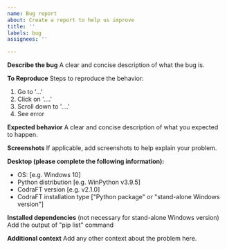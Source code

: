 ```yaml
---
name: Bug report
about: Create a report to help us improve
title: ''
labels: bug
assignees: ''

---
```


**Describe the bug**
A clear and concise description of what the bug is.

**To Reproduce**
Steps to reproduce the behavior:
1. Go to '...'
2. Click on '....'
3. Scroll down to '....'
4. See error

**Expected behavior**
A clear and concise description of what you expected to happen.

**Screenshots**
If applicable, add screenshots to help explain your problem.

**Desktop (please complete the following information):**
 - OS: [e.g. Windows 10]
 - Python distribution [e.g. WinPython v3.9.5]
 - CodraFT version [e.g. v2.1.0]
 - CodraFT installation type ["Python package" or "stand-alone Windows version"]

**Installed dependencies**
(not necessary for stand-alone Windows version)
Add the output of "pip list" command

**Additional context**
Add any other context about the problem here.
